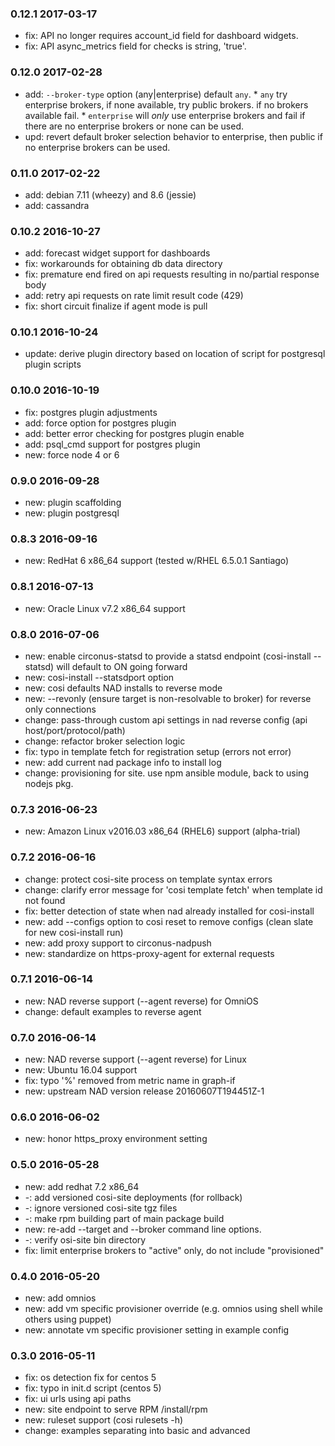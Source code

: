 ### 0.12.1 2017-03-17

* fix: API no longer requires account_id field for dashboard widgets.
* fix: API async_metrics field for checks is string, 'true'.

### 0.12.0 2017-02-28

* add: `--broker-type` option (any|enterprise) default `any`.
      * `any` try enterprise brokers, if none available, try public brokers. if no brokers available fail.
      * `enterprise` will *only* use enterprise brokers and fail if there are no enterprise brokers or none can be used.
* upd: revert default broker selection behavior to enterprise, then public if no enterprise brokers can be used.

### 0.11.0 2017-02-22

* add: debian 7.11 (wheezy) and 8.6 (jessie)
* add: cassandra

### 0.10.2 2016-10-27

* add: forecast widget support for dashboards
* fix: workarounds for obtaining db data directory
* fix: premature end fired on api requests resulting in no/partial response body
* add: retry api requests on rate limit result code (429)
* fix: short circuit finalize if agent mode is pull

### 0.10.1 2016-10-24

* update: derive plugin directory based on location of script for postgresql plugin scripts

### 0.10.0 2016-10-19

* fix: postgres plugin adjustments
* add: force option for postgres plugin
* add: better error checking for postgres plugin enable
* add: psql\_cmd support for postgres plugin
* new: force node 4 or 6

### 0.9.0 2016-09-28

* new: plugin scaffolding
* new: plugin postgresql

### 0.8.3 2016-09-16

* new: RedHat 6 x86_64 support (tested w/RHEL 6.5.0.1 Santiago)

### 0.8.1 2016-07-13

* new: Oracle Linux v7.2 x86_64 support

### 0.8.0 2016-07-06

* new: enable circonus-statsd to provide a statsd endpoint (cosi-install --statsd) will default to ON going forward
* new: cosi-install --statsdport option
* new: cosi defaults NAD installs to reverse mode
* new: --revonly (ensure target is non-resolvable to broker) for reverse only connections
* change: pass-through custom api settings in nad reverse config (api host/port/protocol/path)
* change: refactor broker selection logic
* fix: typo in template fetch for registration setup (errors not error)
* new: add current nad package info to install log
* change: provisioning for site. use npm ansible module, back to using nodejs pkg.


### 0.7.3 2016-06-23

* new: Amazon Linux v2016.03 x86\_64 (RHEL6) support (alpha-trial)

### 0.7.2 2016-06-16

* change: protect cosi-site process on template syntax errors
* change: clarify error message for 'cosi template fetch' when template id not found
* fix: better detection of state when nad already installed for cosi-install
* new: add --configs option to cosi reset to remove configs (clean slate for new cosi-install run)
* new: add proxy support to circonus-nadpush
* new: standardize on https-proxy-agent for external requests

### 0.7.1 2016-06-14

* new: NAD reverse support (--agent reverse) for OmniOS
* change: default examples to reverse agent

### 0.7.0 2016-06-14

* new: NAD reverse support (--agent reverse) for Linux
* new: Ubuntu 16.04 support
* fix: typo '%' removed from metric name in graph-if
* new: upstream NAD version release 20160607T194451Z-1

### 0.6.0 2016-06-02

* new: honor https_proxy environment setting

### 0.5.0 2016-05-28

* new: add redhat 7.2 x86_64
* -: add versioned cosi-site deployments (for rollback)
* -: ignore versioned cosi-site tgz files
* -: make rpm building part of main package build
* new: re-add --target and --broker command line options.
* -: verify osi-site bin directory
* fix: limit enterprise brokers to "active" only, do not include "provisioned"

### 0.4.0 2016-05-20

* new: add omnios
* new: add vm specific provisioner override (e.g. omnios using shell while others using puppet)
* new: annotate vm specific provisioner setting in example config

### 0.3.0 2016-05-11

 * fix: os detection fix for centos 5
 * fix: typo in init.d script (centos 5)
 * fix: ui urls using api paths  
 * new: site endpoint to serve RPM /install/rpm
 * new: ruleset support (cosi rulesets -h)
 * change: examples separating into basic and advanced
